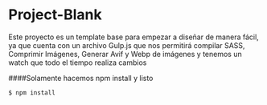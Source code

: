 # Project-Blank

Este proyecto es un template base para empezar a diseñar de manera fácil, ya que cuenta con un archivo Gulp.js que nos permitirá compilar SASS, Comprimir Imágenes, Generar Avif y Webp de imágenes y tenemos un watch que todo el tiempo realiza cambios

####Solamente hacemos npm install  y listo

`$ npm install`
